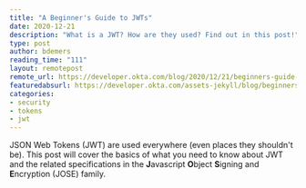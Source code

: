 ```yaml
---
title: "A Beginner's Guide to JWTs"
date: 2020-12-21
description: "What is a JWT? How are they used? Find out in this post!"
type: post
author: bdemers
reading_time: "111"
layout: remotepost
remote_url: https://developer.okta.com/blog/2020/12/21/beginners-guide-to-jwt
featuredabsurl: https://developer.okta.com/assets-jekyll/blog/beginners-guide-to-jwt/jwt-101-social-31e549f635989e3230d364d8554b5a3900b93c6c289cbdeb1f11092b0ad788ba.png
categories:
- security
- tokens
- jwt
---
```


JSON Web Tokens (JWT) are used everywhere (even places they shouldn't be). This post will cover the basics of what you need to know about JWT and the related specifications in the **J**avascript **O**bject **S**igning and **E**ncryption (JOSE) family.
